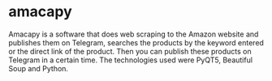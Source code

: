 # amacapy
Amacapy is a software that does web scraping to the Amazon website and publishes them on Telegram, searches the products by the keyword entered or the direct link of the product. Then you can publish these products on Telegram in a certain time. The technologies used were PyQT5, Beautiful Soup and Python. 
